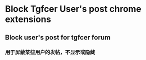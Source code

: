 # Block Tgfcer User's post chrome extensions

## Block user's post for tgfcer forum

### 用于屏蔽某些用户的发帖，不显示或隐藏

